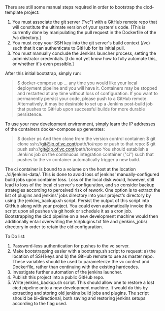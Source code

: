 There are still some manual steps required in order to bootstrap the cicd-template project: 
1) You must associate the git server ("vc") with a GitHub remote repo that will constitute the ultimate version of your system's code.  [This is currently done by manipulating the pull request in the Dockerfile of the /vc directory.]
2) You must copy your SSH key into the git server's build context (/vc) such that it can authenticate to GitHub for its initial pull.
3) You must manually conclude the Jenkins launcher process, setting the administrator credentials.  [I do not yet know how to fully automate this, or whether it's even possible.] 

After this initial bootstrap, simply run:
> $ docker-compose up
... any time you would like your local deployment pipeline and you will have it.  Containers may be stopped and restarted at any time without loss of configuration.  If you want to permanently persist your code, please push to a GitHub remote.  Alternatively, it may be desirable to set up a Jenkins post-build job that pushes to GitHub upon successful builds for more durable persistence.  

To use your new development environment, simply learn the IP addresses of the containers docker-compose up generates:
> $ docker ps
And then clone from the version control container:
> $ git clone ssh://git@ip.of.vc.cont/path/to/repo
or push to that repo:
> $ git push ssh://git@ip.of.vc.cont/path/to/repo
You should establish a Jenkins job on the continuous integration container ("ci") such that pushes to the vc container automatically trigger a new build.

The ci container is bound to a volume on the host at the location ./ci/jenkins-data/.  This is done to avoid loss of jenkins' manually-configured build jobs upon container loss.  Loss of the local disk would, however, still lead to loss of the local ci server's configuration, and so consider backup strategies according to perceived risk of rework.  One option is to extract the list of plugins and jenkins' jobs directory into your project's directory by using the jenkins_backup.sh script.  Persist the output of this script into GitHub along with your project.  You could even automatically invoke this script upon all pushes via git hook or schedule it as a cron job.  Bootstrapping the cicd pipeline on a new development machine would then additionally entail overwriting the /ci/plugins.txt file and /jenkins_jobs/ directory in order to retain the old configuration.

To Do list:
1) Password-less authentication for pushes to the vc server.
2) Make bootstrapping easier with a bootstrap.sh script to request: a) the location of SSH keys and b) the GitHub remote to use as master repo.  These variables should be used to parameterize the vc context and Dockerfile, rather than continuing with the existing hardcodes.
3) Investigate further automation of the jenkins launcher.
4) Publish this project into a public GitHub repo.
5) Write jenkins_backup.sh script.  This should allow one to restore a lost cicd pipeline onto a new development machine.  It would do this by extracting and storing old jenkins build jobs and plugins.  The script should be bi-directional, both saving and restoring jenkins setups according to the flag used. 
